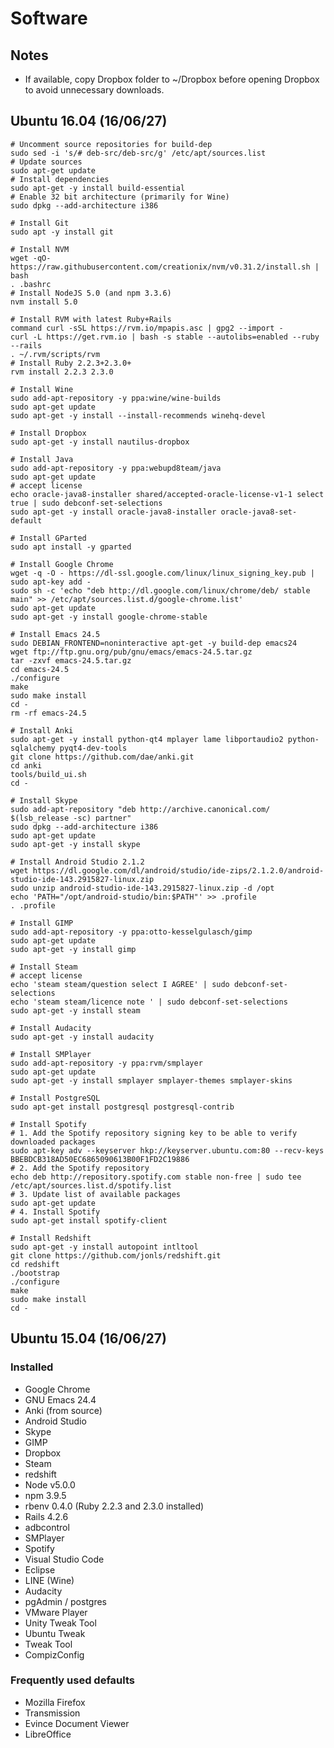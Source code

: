 # Software

## Notes

* If available, copy Dropbox folder to ~/Dropbox before opening Dropbox to avoid unnecessary downloads.

## Ubuntu 16.04 (16/06/27)

```
# Uncomment source repositories for build-dep
sudo sed -i 's/# deb-src/deb-src/g' /etc/apt/sources.list
# Update sources
sudo apt-get update
# Install dependencies
sudo apt-get -y install build-essential
# Enable 32 bit architecture (primarily for Wine)
sudo dpkg --add-architecture i386 
```

```
# Install Git
sudo apt -y install git
```

```
# Install NVM
wget -qO- https://raw.githubusercontent.com/creationix/nvm/v0.31.2/install.sh | bash
. .bashrc
# Install NodeJS 5.0 (and npm 3.3.6)
nvm install 5.0
```

```
# Install RVM with latest Ruby+Rails
command curl -sSL https://rvm.io/mpapis.asc | gpg2 --import -
curl -L https://get.rvm.io | bash -s stable --autolibs=enabled --ruby --rails
. ~/.rvm/scripts/rvm
# Install Ruby 2.2.3+2.3.0+
rvm install 2.2.3 2.3.0
```

```
# Install Wine
sudo add-apt-repository -y ppa:wine/wine-builds
sudo apt-get update
sudo apt-get -y install --install-recommends winehq-devel
```

```
# Install Dropbox
sudo apt-get -y install nautilus-dropbox
```

```
# Install Java
sudo add-apt-repository -y ppa:webupd8team/java
sudo apt-get update
# accept license
echo oracle-java8-installer shared/accepted-oracle-license-v1-1 select true | sudo debconf-set-selections
sudo apt-get -y install oracle-java8-installer oracle-java8-set-default
```

```
# Install GParted
sudo apt install -y gparted
```

```
# Install Google Chrome
wget -q -O - https://dl-ssl.google.com/linux/linux_signing_key.pub | sudo apt-key add -
sudo sh -c 'echo "deb http://dl.google.com/linux/chrome/deb/ stable main" >> /etc/apt/sources.list.d/google-chrome.list'
sudo apt-get update
sudo apt-get -y install google-chrome-stable
```
```
# Install Emacs 24.5
sudo DEBIAN_FRONTEND=noninteractive apt-get -y build-dep emacs24
wget ftp://ftp.gnu.org/pub/gnu/emacs/emacs-24.5.tar.gz
tar -zxvf emacs-24.5.tar.gz
cd emacs-24.5
./configure
make
sudo make install
cd -
rm -rf emacs-24.5
```

```
# Install Anki
sudo apt-get -y install python-qt4 mplayer lame libportaudio2 python-sqlalchemy pyqt4-dev-tools
git clone https://github.com/dae/anki.git
cd anki
tools/build_ui.sh
cd -
```

```
# Install Skype
sudo add-apt-repository "deb http://archive.canonical.com/ $(lsb_release -sc) partner"
sudo dpkg --add-architecture i386
sudo apt-get update
sudo apt-get -y install skype
```

```
# Install Android Studio 2.1.2
wget https://dl.google.com/dl/android/studio/ide-zips/2.1.2.0/android-studio-ide-143.2915827-linux.zip
sudo unzip android-studio-ide-143.2915827-linux.zip -d /opt
echo 'PATH="/opt/android-studio/bin:$PATH"' >> .profile
. .profile
```

```
# Install GIMP
sudo add-apt-repository -y ppa:otto-kesselgulasch/gimp
sudo apt-get update
sudo apt-get -y install gimp
```

```
# Install Steam
# accept license
echo 'steam steam/question select I AGREE' | sudo debconf-set-selections
echo 'steam steam/licence note ' | sudo debconf-set-selections
sudo apt-get -y install steam
```

```
# Install Audacity
sudo apt-get -y install audacity
```

```
# Install SMPlayer
sudo add-apt-repository -y ppa:rvm/smplayer
sudo apt-get update
sudo apt-get -y install smplayer smplayer-themes smplayer-skins
```

```
# Install PostgreSQL
sudo apt-get install postgresql postgresql-contrib
```

```
# Install Spotify
# 1. Add the Spotify repository signing key to be able to verify downloaded packages
sudo apt-key adv --keyserver hkp://keyserver.ubuntu.com:80 --recv-keys BBEBDCB318AD50EC6865090613B00F1FD2C19886
# 2. Add the Spotify repository
echo deb http://repository.spotify.com stable non-free | sudo tee /etc/apt/sources.list.d/spotify.list
# 3. Update list of available packages
sudo apt-get update
# 4. Install Spotify
sudo apt-get install spotify-client
```

```
# Install Redshift
sudo apt-get -y install autopoint intltool
git clone https://github.com/jonls/redshift.git
cd redshift
./bootstrap
./configure
make
sudo make install
cd -
```

## Ubuntu 15.04 (16/06/27)

### Installed
* Google Chrome
* GNU Emacs 24.4
* Anki (from source)
* Android Studio
* Skype
* GIMP
* Dropbox
* Steam
* redshift
* Node v5.0.0
* npm 3.9.5
* rbenv 0.4.0 (Ruby 2.2.3 and 2.3.0 installed)
* Rails 4.2.6
* adbcontrol
* SMPlayer
* Spotify
* Visual Studio Code
* Eclipse
* LINE (Wine)
* Audacity
* pgAdmin / postgres
* VMware Player
* Unity Tweak Tool
* Ubuntu Tweak
* Tweak Tool
* CompizConfig

### Frequently used defaults
* Mozilla Firefox
* Transmission
* Evince Document Viewer
* LibreOffice
